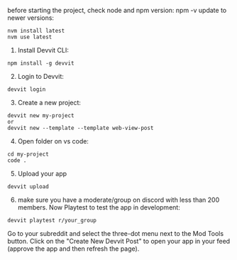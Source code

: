 before starting the project, check node and npm version: npm -v
update to newer versions:
```
nvm install latest
nvm use latest
```

1. Install Devvit CLI:
```
npm install -g devvit
```

2. Login to Devvit:
```
devvit login
```

3. Create a new project:
```
devvit new my-project
or
devvit new --template --template web-view-post
```

4. Open folder on vs code:
```
cd my-project
code .
```

5. Upload your app
```
devvit upload
```

6. make sure you have a moderate/group on discord with less than 200 members.
Now Playtest to test the app in development:
```
devvit playtest r/your_group
```

Go to your subreddit and select the three-dot menu next to the Mod Tools button. Click on the "Create New Devvit Post" to open your app in your feed (approve the app and then refresh the page). 
